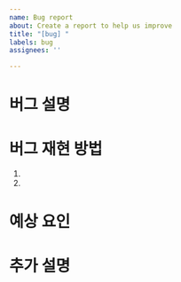 ```yaml
---
name: Bug report
about: Create a report to help us improve
title: "[bug] "
labels: bug
assignees: ''

---
```


# 버그 설명

# 버그 재현 방법
1. 
2. 

# 예상 요인

# 추가 설명
